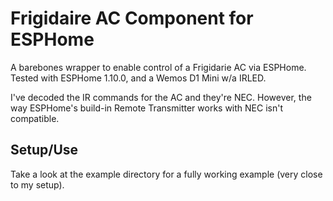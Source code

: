 # Frigidaire AC Component for ESPHome

A barebones wrapper to enable control of a Frigidarie AC via ESPHome.
Tested with ESPHome 1.10.0, and a Wemos D1 Mini w/a IRLED.

I've decoded the IR commands for the AC and they're NEC. However, the way ESPHome's build-in Remote Transmitter works with NEC isn't compatible.

## Setup/Use

Take a look at the example directory for a fully working example (very close to my setup).